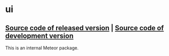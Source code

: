 # ui
[Source code of released version](https://github.com/meteor/meteor/tree/master/packages/ui) | [Source code of development version](https://github.com/meteor/meteor/tree/master/packages/ui)
---

This is an internal Meteor package.